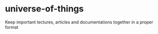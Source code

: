 # universe-of-things
Keep important lectures, articles and documentations together in a proper format
